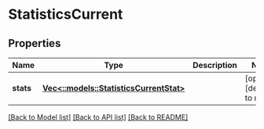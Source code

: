 # StatisticsCurrent

## Properties
Name | Type | Description | Notes
------------ | ------------- | ------------- | -------------
**stats** | [**Vec<::models::StatisticsCurrentStat>**](StatisticsCurrentStat.md) |  | [optional] [default to null]

[[Back to Model list]](../README.md#documentation-for-models) [[Back to API list]](../README.md#documentation-for-api-endpoints) [[Back to README]](../README.md)


